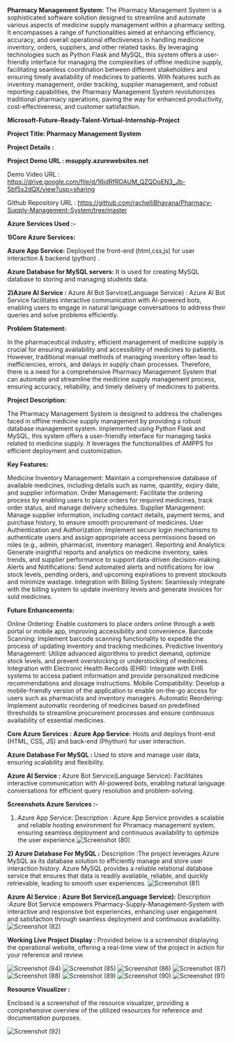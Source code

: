
**Pharmacy Management System:**
The Pharmacy Management System is a sophisticated software solution designed to streamline and automate various aspects of medicine supply management within a pharmacy setting. It encompasses a range of functionalities aimed at enhancing efficiency, accuracy, and overall operational effectiveness in handling medicine inventory, orders, suppliers, and other related tasks. By leveraging technologies such as Python Flask and MySQL, this system offers a user-friendly interface for managing the complexities of offline medicine supply, facilitating seamless coordination between different stakeholders and ensuring timely availability of medicines to patients. With features such as inventory management, order tracking, supplier management, and robust reporting capabilities, the Pharmacy Management System revolutionizes traditional pharmacy operations, paving the way for enhanced productivity, cost-effectiveness, and customer satisfaction.

**Microsoft-Future-Ready-Talent-Virtual-Internship-Project**

**Project Title: Pharmacy Management System**

**Project Details :**

**Project Demo URL : msupply.azurewebsites.net**

Demo Video URL : https://drive.google.com/file/d/16jdRfRDAUM_QZQDoEN3_Jb-Sbf5s2dQX/view?usp=sharing 

Github Repository URL : https://github.com/rachelliBhavana/Pharmacy-Supply-Management-System/tree/master 

**Azure Services Used :-**

**1)Core Azure Services:**

**Azure App Service:** Deployed the front-end (html,css,js) for user interaction & backend (python) .

**Azure Database for MySQL servers:** It is used for creating MySQL database to storing and managing students data.

**2)Azure AI Service :**
Azure AI Bot Service(Language Service) : Azure AI Bot Service facilitates interactive communication with AI-powered bots, enabling users to engage in natural language conversations to address their queries and solve problems efficiently.

**Problem Statement:**

In the pharmaceutical industry, efficient management of medicine supply is crucial for ensuring availability and accessibility of medicines to patients. However, traditional manual methods of managing inventory often lead to inefficiencies, errors, and delays in supply chain processes. Therefore, there is a need for a comprehensive Pharmacy Management System that can automate and streamline the medicine supply management process, ensuring accuracy, reliability, and timely delivery of medicines to patients.

**Project Description:**

The Pharmacy Management System is designed to address the challenges faced in offline medicine supply management by providing a robust database management system. Implemented using Python Flask and MySQL, this system offers a user-friendly interface for managing tasks related to medicine supply. It leverages the functionalities of AMPPS for efficient deployment and customization.

**Key Features:**

Medicine Inventory Management: Maintain a comprehensive database of available medicines, including details such as name, quantity, expiry date, and supplier information.
Order Management: Facilitate the ordering process by enabling users to place orders for required medicines, track order status, and manage delivery schedules.
Supplier Management: Manage supplier information, including contact details, payment terms, and purchase history, to ensure smooth procurement of medicines.
User Authentication and Authorization: Implement secure login mechanisms to authenticate users and assign appropriate access permissions based on roles (e.g., admin, pharmacist, inventory manager).
Reporting and Analytics: Generate insightful reports and analytics on medicine inventory, sales trends, and supplier performance to support data-driven decision-making.
Alerts and Notifications: Send automated alerts and notifications for low stock levels, pending orders, and upcoming expirations to prevent stockouts and minimize wastage.
Integration with Billing System: Seamlessly integrate with the billing system to update inventory levels and generate invoices for sold medicines.

**Future Enhancements:**

Online Ordering: Enable customers to place orders online through a web portal or mobile app, improving accessibility and convenience.
Barcode Scanning: Implement barcode scanning functionality to expedite the process of updating inventory and tracking medicines.
Predictive Inventory Management: Utilize advanced algorithms to predict demand, optimize stock levels, and prevent overstocking or understocking of medicines.
Integration with Electronic Health Records (EHR): Integrate with EHR systems to access patient information and provide personalized medicine recommendations and dosage instructions.
Mobile Compatibility: Develop a mobile-friendly version of the application to enable on-the-go access for users such as pharmacists and inventory managers.
Automatic Reordering: Implement automatic reordering of medicines based on predefined thresholds to streamline procurement processes and ensure continuous availability of essential medicines.

**Core Azure Services :
Azure App Service:**
Hosts and deploys front-end (HTML, CSS, JS) and back-end (Phython) for user interaction.

**Azure Database For MySQL :**
Used to store and manage user data, ensuring scalability and flexibility.

**Azure AI Service :**
Azure Bot Service(Language Service):
Facilitates interactive communication with AI-powered bots, enabling natural language conversations for efficient query resolution and problem-solving.

**Screenshots
Azure Services :-**
1) Azure App Service:
Description : Azure App Service provides a scalable and reliable hosting environment for Phramacy management system, ensuring seamless deployment and continuous availability to optimize the user experience
![Screenshot (80)](https://github.com/rachelliBhavana/Pharmacy-Supply-Management-System/assets/86688714/c505e158-1443-46dd-a17a-78a9575fa0ff)

**2) Azure Database For MySQL :**
Description :The project leverages Azure MySQL as its database solution to efficiently manage and store user interaction history. Azure MySQL provides a reliable relational database service that ensures that data is readily available, reliable, and quickly retrievable, leading to smooth user experiences.
![Screenshot (81)](https://github.com/rachelliBhavana/Pharmacy-Supply-Management-System/assets/86688714/8b41dfb8-d75c-4e94-a507-f8ccaffa3e69)

**Azure AI Service :**
**Azure Bot Service(Language Service):**
Description :Azure Bot Service empowers Pharmacy-Supply-Management-System with interactive and responsive bot experiences, enhancing user engagement and satisfaction through seamless deployment and continuous availability.
![Screenshot (82)](https://github.com/rachelliBhavana/Pharmacy-Supply-Management-System/assets/86688714/149df083-695e-453d-aed0-f19c5a3bbbe8)

**Working Live Project Display :**
Provided below is a screenshot displaying the operational website, offering a real-time view of the project in action for your reference and review.

![Screenshot (84)](https://github.com/rachelliBhavana/Pharmacy-Supply-Management-System/assets/86688714/6e297f4d-4e98-4c99-8d8f-25e407721e93)
![Screenshot (85)](https://github.com/rachelliBhavana/Pharmacy-Supply-Management-System/assets/86688714/cfebb744-2c70-4ea8-acac-f76aac4c6fce)
![Screenshot (86)](https://github.com/rachelliBhavana/Pharmacy-Supply-Management-System/assets/86688714/cae8ff8d-0c4f-4c3a-bb1f-fe5ab6c0464a)
![Screenshot (87)](https://github.com/rachelliBhavana/Pharmacy-Supply-Management-System/assets/86688714/00a14d71-4853-4a60-823f-23e7f16f8242)
![Screenshot (88)](https://github.com/rachelliBhavana/Pharmacy-Supply-Management-System/assets/86688714/4ee1fd55-2252-4acb-9b24-06ddb20886b9)
![Screenshot (89)](https://github.com/rachelliBhavana/Pharmacy-Supply-Management-System/assets/86688714/fb63ebbe-a7c9-4c30-af4a-fdff8419406a)
![Screenshot (90)](https://github.com/rachelliBhavana/Pharmacy-Supply-Management-System/assets/86688714/b83c2d6b-7e63-4940-9a85-427a94d01b80)
![Screenshot (91)](https://github.com/rachelliBhavana/Pharmacy-Supply-Management-System/assets/86688714/715857bb-2e82-48fe-9fdb-cb5630893b38)

**Resource Visualizer :**

Enclosed is a screenshot of the resource visualizer, providing a comprehensive overview of the utilized resources for reference and documentation purposes.

![Screenshot (92)](https://github.com/rachelliBhavana/Pharmacy-Supply-Management-System/assets/86688714/271cff95-2c92-4f3d-8e70-6be1040428d1)


